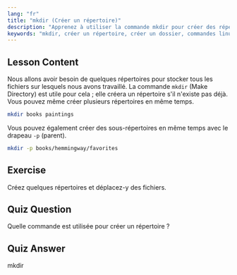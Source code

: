 ```yaml
---
lang: "fr"
title: "mkdir (Créer un répertoire)"
description: "Apprenez à utiliser la commande mkdir pour créer des répertoires et des sous-répertoires sous Linux. Ce tutoriel convivial pour les débutants vous aide à organiser efficacement vos fichiers."
keywords: "mkdir, créer un répertoire, créer un dossier, commandes linux, tutoriel linux, linux débutant, guide linux"
---
```


## Lesson Content

Nous allons avoir besoin de quelques répertoires pour stocker tous les fichiers sur lesquels nous avons travaillé. La commande `mkdir` (Make Directory) est utile pour cela ; elle créera un répertoire s'il n'existe pas déjà. Vous pouvez même créer plusieurs répertoires en même temps.

```bash
mkdir books paintings
```

Vous pouvez également créer des sous-répertoires en même temps avec le drapeau `-p` (parent).

```bash
mkdir -p books/hemmingway/favorites
```

## Exercise

Créez quelques répertoires et déplacez-y des fichiers.

## Quiz Question

Quelle commande est utilisée pour créer un répertoire ?

## Quiz Answer

mkdir
